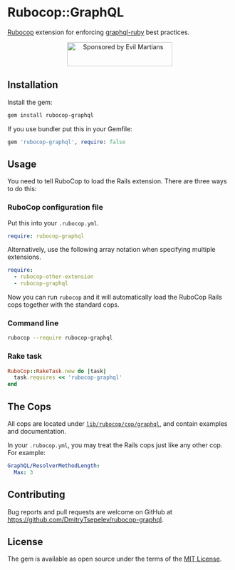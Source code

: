 # Rubocop::GraphQL

[Rubocop](https://github.com/rubocop-hq/rubocop) extension for enforcing [graphql-ruby](https://github.com/rmosolgo/graphql-ruby) best practices.

<p align="center">
  <a href="https://evilmartians.com/?utm_source=graphql-rubocop">
    <img src="https://evilmartians.com/badges/sponsored-by-evil-martians.svg" alt="Sponsored by Evil Martians" width="236" height="54">
  </a>
</p>

## Installation

Install the gem:

```bash
gem install rubocop-graphql
```

If you use bundler put this in your Gemfile:

```ruby
gem 'rubocop-graphql', require: false
```

## Usage

You need to tell RuboCop to load the Rails extension. There are three ways to do this:

### RuboCop configuration file

Put this into your `.rubocop.yml`.

```yaml
require: rubocop-graphql
```

Alternatively, use the following array notation when specifying multiple extensions.

```yaml
require:
  - rubocop-other-extension
  - rubocop-graphql
```

Now you can run `rubocop` and it will automatically load the RuboCop Rails cops together with the standard cops.

### Command line

```sh
rubocop --require rubocop-graphql
```

### Rake task

```ruby
RuboCop::RakeTask.new do |task|
  task.requires << 'rubocop-graphql'
end
```

## The Cops

All cops are located under [`lib/rubocop/cop/graphql`](lib/rubocop/cop/graphql), and contain examples and documentation.

In your `.rubocop.yml`, you may treat the Rails cops just like any other cop. For example:

```yaml
GraphQL/ResolverMethodLength:
  Max: 3
```

## Contributing

Bug reports and pull requests are welcome on GitHub at https://github.com/DmitryTsepelev/rubocop-graphql.

## License

The gem is available as open source under the terms of the [MIT License](https://opensource.org/licenses/MIT).
